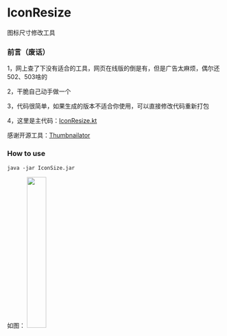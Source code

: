 # IconResize
图标尺寸修改工具

### 前言（废话）
1，网上查了下没有适合的工具，网页在线版的倒是有，但是广告太麻烦，偶尔还502、503啥的

2，干脆自己动手做一个

3，代码很简单，如果生成的版本不适合你使用，可以直接修改代码重新打包

4，这里是主代码：[IconResize.kt](https://github.com/wenwenwen888/IconResize/src/IconResize.kt)

感谢开源工具：[Thumbnailator](https://github.com/coobird/thumbnailator)

### How to use
```
java -jar IconSize.jar
```
如图：
<img src="https://github.com/wenwenwen888/IconResize/preview/preview.png" width="30%" height="30%">
